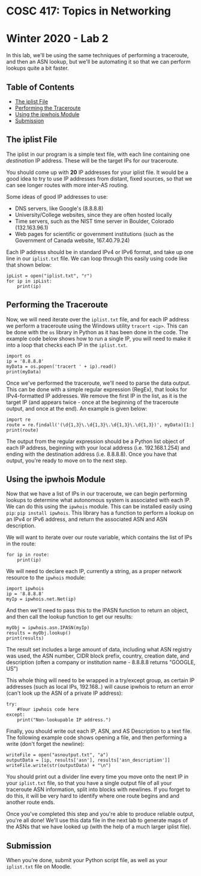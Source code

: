 # COSC 417: Topics in Networking
# Winter 2020 - Lab 2

In this lab, we'll be using the same techniques of performing a traceroute, and then an ASN lookup, but we'll be automating it so that we can perform lookups quite a bit faster.

## Table of Contents
- [The iplist File](#iplist)
- [Performing the Traceroute](#tra)
- [Using the ipwhois Module](#ip)
- [Submission](#sub)

<a name="iplist"></a>
## The iplist File

The iplist in our program is a simple text file, with each line containing one *destination* IP address. These will be the target IPs for our traceroute.

You should come up with **20** IP addresses for your iplist file. It would be a good idea to try to use IP addresses from distant, fixed sources, so that we can see longer routes with more inter-AS routing.

Some ideas of good IP addresses to use:

* DNS servers, like Google's (8.8.8.8)
* University/College websites, since they are often hosted locally
* Time servers, such as the NIST time server in Boulder, Colorado (132.163.96.1)
* Web pages for scientific or government institutions (such as the Government of Canada website, 167.40.79.24)

Each IP address should be in standard IPv4 or IPv6 format, and take up one line in our ```iplist.txt``` file. We can loop through this easily using code like that shown below:

```
ipList = open("iplist.txt", "r")
for ip in ipList:
	print(ip)
```

<a name="tra"></a>
## Performing the Traceroute

Now, we will need iterate over the ```iplist.txt``` file, and for each IP address we perform a traceroute using the Windows utility ```tracert <ip>```. This can be done with the ```os``` library in Python as it has been done in the code. The example code below shows how to run a single IP, you will need to make it into a loop that checks each IP in the ```iplist.txt```.

```
import os
ip = '8.8.8.8'
myData = os.popen('tracert ' + ip).read()
print(myData)
```

Once we've performed the traceroute, we'll need to parse the data output. This can be done with a simple regular expression (RegEx), that looks for IPv4-formatted IP addresses. We remove the first IP in the list, as it is the target IP (and appears twice - once at the beginning of the traceroute output, and once at the end). An example is given below:

```
import re
route = re.findall('(\d{1,3}\.\d{1,3}\.\d{1,3}\.\d{1,3})', myData)[1:]
print(route)
```

The output from the regular expression should be a Python list object of each IP address, beginning with your local address (i.e. 192.168.1.254) and ending with the destination address (i.e. 8.8.8.8). Once you have that output, you're ready to move on to the next step.

<a name="ip"></a>
## Using the ipwhois Module

Now that we have a list of IPs in our traceroute, we can begin performing lookups to determine what autonomous system is associated with each IP. We can do this using the ```ipwhois``` module. This can be installed easily using ```pip```: ```pip install ipwhois```. This library has a function to perform a lookup on an IPv4 or IPv6 address, and return the associated ASN and ASN description.

We will want to iterate over our route variable, which contains the list of IPs in the route:

```
for ip in route:
	print(ip)
```

We will need to declare each IP, currently a string, as a proper network resource to the ```ipwhois``` module:

```
import ipwhois
ip = '8.8.8.8'
myIp = ipwhois.net.Net(ip)
```

And then we'll need to pass this to the IPASN function to return an object, and then call the lookup function to get our results:

```
myObj = ipwhois.asn.IPASN(myIp)
results = myObj.lookup()
print(results)
```

The result set includes a large amount of data, including what ASN registry was used, the ASN number, CIDR block prefix, country, creation date, and description (often a company or institution name - 8.8.8.8 returns "GOOGLE, US")

This whole thing will need to be wrapped in a try/except group, as certain IP addresses (such as local IPs, 192.168.*.*) will cause ipwhois to return an error (can't look up the ASN of a private IP address):

```
try:
	#Your ipwhois code here
except:
	print("Non-lookupable IP address.")
```

Finally, you should write out each IP, ASN, and AS Description to a text file. The following example code shows opening a file, and then performing a write (don't forget the newline):

```
writeFile = open("asnoutput.txt", "a")
outputData = [ip, results['asn'], results['asn_description']]
writeFile.write(str(outputData) + "\n")
```

You should print out a divider line every time you move onto the next IP in your ```iplist.txt``` file, so that you have a single output file of all your traceroute ASN information, split into blocks with newlines. If you forget to do this, it will be very hard to identify where one route begins and and another route ends.

Once you've completed this step and you're able to produce reliable output, you're all done! We'll use this data file in the next lab to generate maps of the ASNs that we have looked up (with the help of a much larger iplist file).

<a name="sub"></a>
## Submission

When you're done, submit your Python script file, as well as your ```iplist.txt``` file on Moodle.
